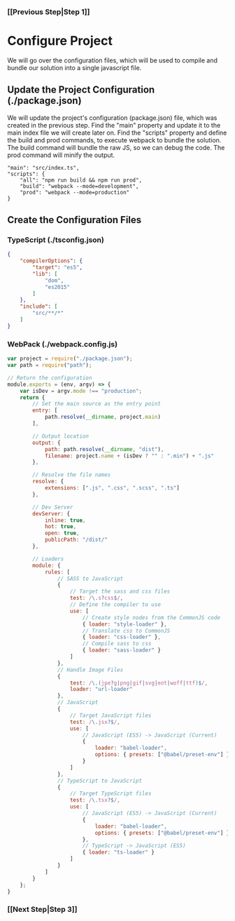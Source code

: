 ### [[Previous Step|Step 1]]

# Configure Project

We will go over the configuration files, which will be used to compile and bundle our solution into a single javascript file.

## Update the Project Configuration (./package.json)

We will update the project's configuration (package.json) file, which was created in the previous step. Find the "main" property and update it to the main index file we will create later on. Find the "scripts" property and define the build and prod commands, to execute webpack to bundle the solution. The build command will bundle the raw JS, so we can debug the code. The prod command will minify the output.

```
"main": "src/index.ts",
"scripts": {
    "all": "npm run build && npm run prod",
    "build": "webpack --mode=development",
    "prod": "webpack --mode=production"
}
```

## Create the Configuration Files

### TypeScript (./tsconfig.json)

```json
{
    "compilerOptions": {
        "target": "es5",
        "lib": [
            "dom",
            "es2015"
        ]
    },
    "include": [
        "src/**/*"
    ]
}
```

### WebPack (./webpack.config.js)

```js
var project = require("./package.json");
var path = require("path");

// Return the configuration
module.exports = (env, argv) => {
    var isDev = argv.mode !== "production";
    return {
        // Set the main source as the entry point
        entry: [
            path.resolve(__dirname, project.main)
        ],

        // Output location
        output: {
            path: path.resolve(__dirname, "dist"),
            filename: project.name + (isDev ? "" : ".min") + ".js"
        },

        // Resolve the file names
        resolve: {
            extensions: [".js", ".css", ".scss", ".ts"]
        },

        // Dev Server
        devServer: {
            inline: true,
            hot: true,
            open: true,
            publicPath: "/dist/"
        },

        // Loaders
        module: {
            rules: [
                // SASS to JavaScript
                {
                    // Target the sass and css files
                    test: /\.s?css$/,
                    // Define the compiler to use
                    use: [
                        // Create style nodes from the CommonJS code
                        { loader: "style-loader" },
                        // Translate css to CommonJS
                        { loader: "css-loader" },
                        // Compile sass to css
                        { loader: "sass-loader" }
                    ]
                },
                // Handle Image Files
                {
                    test: /\.(jpe?g|png|gif|svg|eot|woff|ttf)$/,
                    loader: "url-loader"
                },
                // JavaScript
                {
                    // Target JavaScript files
                    test: /\.jsx?$/,
                    use: [
                        // JavaScript (ES5) -> JavaScript (Current)
                        {
                            loader: "babel-loader",
                            options: { presets: ["@babel/preset-env"] }
                        }
                    ]
                },
                // TypeScript to JavaScript
                {
                    // Target TypeScript files
                    test: /\.tsx?$/,
                    use: [
                        // JavaScript (ES5) -> JavaScript (Current)
                        {
                            loader: "babel-loader",
                            options: { presets: ["@babel/preset-env"] }
                        },
                        // TypeScript -> JavaScript (ES5)
                        { loader: "ts-loader" }
                    ]
                }
            ]
        }
    };
}
```

### [[Next Step|Step 3]]